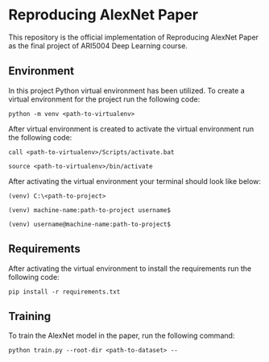 # Reproducing AlexNet Paper

This repository is the official implementation of Reproducing AlexNet Paper as the final project of ARI5004 Deep Learning course.

## Environment

In this project Python virtual environment has been utilized. To create a virtual environment for the project run the following code:

```virtualenv
python -m venv <path-to-virtualenv>
```

After virtual environment is created to activate the virtual environment run the following code:

```windows
call <path-to-virtualenv>/Scripts/activate.bat
```

```linux&macos
source <path-to-virtualenv>/bin/activate
```

After activating the virtual environment your terminal should look like below:

```terminal-windows
(venv) C:\<path-to-project>
```

```terminal-macos
(venv) machine-name:path-to-project username$
```

```terminal-linux
(venv) username@machine-name:path-to-project$
```

## Requirements

After activating the virtual environment to install the requirements run the following code:

```setup
pip install -r requirements.txt
```

## Training

To train the AlexNet model in the paper, run the following command:

```train
python train.py --root-dir <path-to-dataset> --
```